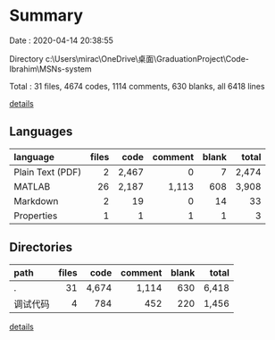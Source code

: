 # Summary

Date : 2020-04-14 20:38:55

Directory c:\Users\mirac\OneDrive\桌面\GraduationProject\Code-Ibrahim\MSNs-system

Total : 31 files,  4674 codes, 1114 comments, 630 blanks, all 6418 lines

[details](details.md)

## Languages
| language | files | code | comment | blank | total |
| :--- | ---: | ---: | ---: | ---: | ---: |
| Plain Text (PDF) | 2 | 2,467 | 0 | 7 | 2,474 |
| MATLAB | 26 | 2,187 | 1,113 | 608 | 3,908 |
| Markdown | 2 | 19 | 0 | 14 | 33 |
| Properties | 1 | 1 | 1 | 1 | 3 |

## Directories
| path | files | code | comment | blank | total |
| :--- | ---: | ---: | ---: | ---: | ---: |
| . | 31 | 4,674 | 1,114 | 630 | 6,418 |
| 调试代码 | 4 | 784 | 452 | 220 | 1,456 |

[details](details.md)
